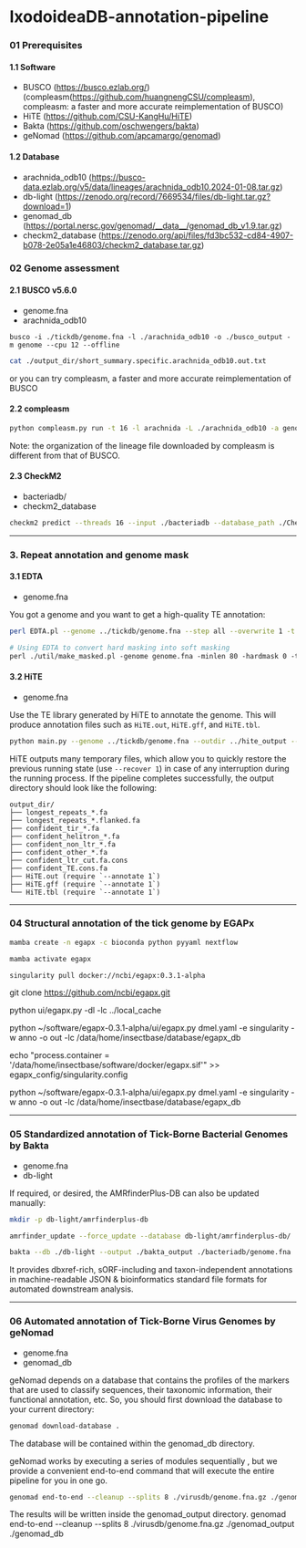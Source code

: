 # IxodoideaDB-annotation-pipeline

### 01 Prerequisites
#### 1.1 Software
+ BUSCO (https://busco.ezlab.org/) (compleasm(https://github.com/huangnengCSU/compleasm), compleasm: a faster and more accurate reimplementation of BUSCO)
+ HiTE (https://github.com/CSU-KangHu/HiTE)
+ Bakta (https://github.com/oschwengers/bakta)
+ geNomad (https://github.com/apcamargo/genomad)


#### 1.2 Database
+ arachnida_odb10 (https://busco-data.ezlab.org/v5/data/lineages/arachnida_odb10.2024-01-08.tar.gz)
+ db-light (https://zenodo.org/record/7669534/files/db-light.tar.gz?download=1)
+ genomad_db (https://portal.nersc.gov/genomad/__data__/genomad_db_v1.9.tar.gz)
+ checkm2_database (https://zenodo.org/api/files/fd3bc532-cd84-4907-b078-2e05a1e46803/checkm2_database.tar.gz)


### 02 Genome assessment
#### 2.1 BUSCO v5.6.0
- genome.fna
- arachnida_odb10

```shell
busco -i ./tickdb/genome.fna -l ./arachnida_odb10 -o ./busco_output -m genome --cpu 12 --offline
```
```bash
cat ./output_dir/short_summary.specific.arachnida_odb10.out.txt
```
or you can try compleasm, a faster and more accurate reimplementation of BUSCO
#### 2.2 compleasm
```bash
python compleasm.py run -t 16 -l arachnida -L ./arachnida_odb10 -a genome.fna -o compleasm_output
```
Note: the organization of the lineage file downloaded by compleasm is different from that of BUSCO.

#### 2.3 CheckM2
- bacteriadb/
- checkm2_database
```bash
checkm2 predict --threads 16 --input ./bacteriadb --database_path ./CheckM2_database/uniref100.KO.1.dmnd --output_directory ./checkm2_output
```
------

### 3. Repeat annotation and genome mask
#### 3.1 EDTA 
- genome.fna

You got a genome and you want to get a high-quality TE annotation:
```bash
perl EDTA.pl --genome ../tickdb/genome.fna --step all --overwrite 1 -t 12 --sensitive 1 --anno 1 --force 1 evaluate 1
```
```bash
# Using EDTA to convert hard masking into soft masking
perl ./util/make_masked.pl -genome genome.fna -minlen 80 -hardmask 0 -t 10 -rmout genome.fna.mod.EDTA.TEanno.out
```
#### 3.2 HiTE
- genome.fna

Use the TE library generated by HiTE to annotate the genome. This will produce annotation files such as `HiTE.out`, `HiTE.gff`, and `HiTE.tbl`. 
```bash
python main.py --genome ../tickdb/genome.fna --outdir ../hite_output --thread 12 --annotate 1 --plant 0
```

HiTE outputs many temporary files, which allow you to quickly restore the previous running state (use `--recover 1`) in case of any interruption during the running process. If
the pipeline completes successfully, the output directory should look like the following:
```shell
output_dir/
├── longest_repeats_*.fa
├── longest_repeats_*.flanked.fa
├── confident_tir_*.fa
├── confident_helitron_*.fa
├── confident_non_ltr_*.fa
├── confident_other_*.fa
├── confident_ltr_cut.fa.cons
├── confident_TE.cons.fa
├── HiTE.out (require `--annotate 1`)
├── HiTE.gff (require `--annotate 1`)
└── HiTE.tbl (require `--annotate 1`)
```
------

### 04 Structural annotation of the tick genome by EGAPx

```bash
mamba create -n egapx -c bioconda python pyyaml nextflow

mamba activate egapx
```
```bash
singularity pull docker://ncbi/egapx:0.3.1-alpha
```
git clone https://github.com/ncbi/egapx.git

python ui/egapx.py -dl -lc ../local_cache

python ~/software/egapx-0.3.1-alpha/ui/egapx.py dmel.yaml -e singularity -w anno -o out -lc /data/home/insectbase/database/egapx_db

echo "process.container = '/data/home/insectbase/software/docker/egapx.sif'" >> egapx_config/singularity.config

python ~/software/egapx-0.3.1-alpha/ui/egapx.py dmel.yaml -e singularity -w anno -o out -lc /data/home/insectbase/database/egapx_db


------
### 05 Standardized annotation of Tick-Borne Bacterial Genomes by Bakta
- genome.fna
- db-light

If required, or desired, the AMRfinderPlus-DB can also be updated manually: 
```bash
mkdir -p db-light/amrfinderplus-db
```
```bash
amrfinder_update --force_update --database db-light/amrfinderplus-db/
```

```bash
bakta --db ./db-light --output ./bakta_output ./bacteriadb/genome.fna
```
It provides dbxref-rich, sORF-including and taxon-independent annotations in machine-readable JSON & bioinformatics standard file formats for automated downstream analysis.

------

### 06 Automated annotation of Tick-Borne Virus Genomes by geNomad
- genome.fna
- genomad_db

geNomad depends on a database that contains the profiles of the markers that are used to classify sequences, their taxonomic information, their functional annotation, etc. So, you should first download the database to your current directory:
```bash
genomad download-database .
```
The database will be contained within the genomad_db directory. 

geNomad works by executing a series of modules sequentially , but we provide a convenient end-to-end command that will execute the entire pipeline for you in one go.
```bash
genomad end-to-end --cleanup --splits 8 ./virusdb/genome.fna.gz ./genomad_output ./genomad_db
```
The results will be written inside the genomad_output directory.
genomad end-to-end --cleanup --splits 8 ./virusdb/genome.fna.gz ./genomad_output ./genomad_db
